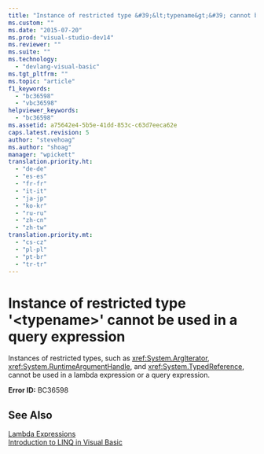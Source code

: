 ```yaml
---
title: "Instance of restricted type &#39;&lt;typename&gt;&#39; cannot be used in a query expression | Microsoft Docs"
ms.custom: ""
ms.date: "2015-07-20"
ms.prod: "visual-studio-dev14"
ms.reviewer: ""
ms.suite: ""
ms.technology: 
  - "devlang-visual-basic"
ms.tgt_pltfrm: ""
ms.topic: "article"
f1_keywords: 
  - "bc36598"
  - "vbc36598"
helpviewer_keywords: 
  - "bc36598"
ms.assetid: a75642e4-5b5e-41dd-853c-c63d7eeca62e
caps.latest.revision: 5
author: "stevehoag"
ms.author: "shoag"
manager: "wpickett"
translation.priority.ht: 
  - "de-de"
  - "es-es"
  - "fr-fr"
  - "it-it"
  - "ja-jp"
  - "ko-kr"
  - "ru-ru"
  - "zh-cn"
  - "zh-tw"
translation.priority.mt: 
  - "cs-cz"
  - "pl-pl"
  - "pt-br"
  - "tr-tr"
---
```

# Instance of restricted type &#39;&lt;typename&gt;&#39; cannot be used in a query expression
Instances of restricted types, such as <xref:System.ArgIterator>, <xref:System.RuntimeArgumentHandle>, and <xref:System.TypedReference>, cannot be used in a lambda expression or a query expression.  
  
 **Error ID:** BC36598  
  
## See Also  
 [Lambda Expressions](/dotnet/visual-basic/language-reference/procedures/lambda-expressions)   
 [Introduction to LINQ in Visual Basic](/dotnet/visual-basic/programming-guide/language-features/linq/introduction-to-linq)